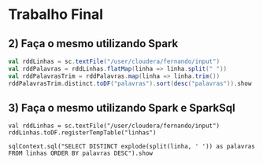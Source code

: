 # Trabalho Final


## 2) Faça o mesmo utilizando Spark

```scala
val rddLinhas = sc.textFile("/user/cloudera/fernando/input")
val rddPalavras = rddLinhas.flatMap(linha => linha.split(" "))
val rddPalavrasTrim = rddPalavras.map(linha => linha.trim())
rddPalavrasTrim.distinct.toDF("palavras").sort(desc("palavras")).show
```

## 3) Faça o mesmo utilizando Spark e SparkSql

```
val rddLinhas = sc.textFile("/user/cloudera/fernando/input")
rddLinhas.toDF.registerTempTable("linhas")

sqlContext.sql("SELECT DISTINCT explode(split(linha, ' ')) as palavras FROM linhas ORDER BY palavras DESC").show
```
